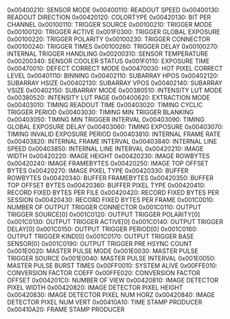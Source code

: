 0x00400210: SENSOR MODE
0x00400110: READOUT SPEED
0x00400130: READOUT DIRECTION
0x00420120: COLORTYPE
0x00420130: BIT PER CHANNEL
0x00100110: TRIGGER SOURCE
0x00100210: TRIGGER MODE
0x00100120: TRIGGER ACTIVE
0x001F0300: TRIGGER GLOBAL EXPOSURE
0x00100220: TRIGGER POLARITY
0x00100230: TRIGGER CONNECTOR
0x00100240: TRIGGER TIMES
0x00100260: TRIGGER DELAY
0x00100270: INTERNAL TRIGGER HANDLING
0x00200310: SENSOR TEMPERATURE
0x00200340: SENSOR COOLER STATUS
0x001F0110: EXPOSURE TIME
0x00470010: DEFECT CORRECT MODE
0x00470030: HOT PIXEL CORRECT LEVEL
0x00401110: BINNING
0x00402110: SUBARRAY HPOS
0x00402120: SUBARRAY HSIZE
0x00402130: SUBARRAY VPOS
0x00402140: SUBARRAY VSIZE
0x00402150: SUBARRAY MODE
0x00380510: INTENSITY LUT MODE
0x00380520: INTENSITY LUT PAGE
0x00400620: EXTRACTION MODE
0x00403010: TIMING READOUT TIME
0x00403020: TIMING CYCLIC TRIGGER PERIOD
0x00403030: TIMING MIN TRIGGER BLANKING
0x00403050: TIMING MIN TRIGGER INTERVAL
0x00403090: TIMING GLOBAL EXPOSURE DELAY
0x00403060: TIMING EXPOSURE
0x00403070: TIMING INVALID EXPOSURE PERIOD
0x00403810: INTERNAL FRAME RATE
0x00403820: INTERNAL FRAME INTERVAL
0x00403840: INTERNAL LINE SPEED
0x00403850: INTERNAL LINE INTERVAL
0x00420210: IMAGE WIDTH
0x00420220: IMAGE HEIGHT
0x00420230: IMAGE ROWBYTES
0x00420240: IMAGE FRAMEBYTES
0x00420250: IMAGE TOP OFFSET BYTES
0x00420270: IMAGE PIXEL TYPE
0x00420330: BUFFER ROWBYTES
0x00420340: BUFFER FRAMEBYTES
0x00420350: BUFFER TOP OFFSET BYTES
0x00420360: BUFFER PIXEL TYPE
0x00420410: RECORD FIXED BYTES PER FILE
0x00420420: RECORD FIXED BYTES PER SESSION
0x00420430: RECORD FIXED BYTES PER FRAME
0x001C0010: NUMBER OF OUTPUT TRIGGER CONNECTOR
0x001C0110: OUTPUT TRIGGER SOURCE[0]
0x001C0120: OUTPUT TRIGGER POLARITY[0]
0x001C0130: OUTPUT TRIGGER ACTIVE[0]
0x001C0140: OUTPUT TRIGGER DELAY[0]
0x001C0150: OUTPUT TRIGGER PERIOD[0]
0x001C0160: OUTPUT TRIGGER KIND[0]
0x001C0170: OUTPUT TRIGGER BASE SENSOR[0]
0x001C0190: OUTPUT TRIGGER PRE HSYNC COUNT
0x001E0020: MASTER PULSE MODE
0x001E0030: MASTER PULSE TRIGGER SOURCE
0x001E0040: MASTER PULSE INTERVAL
0x001E0050: MASTER PULSE BURST TIMES
0x00FF0010: SYSTEM ALIVE
0x00FFE010: CONVERSION FACTOR COEFF
0x00FFE020: CONVERSION FACTOR OFFSET
0x004201C0: NUMBER OF VIEW
0x00420810: IMAGE DETECTOR PIXEL WIDTH
0x00420820: IMAGE DETECTOR PIXEL HEIGHT
0x00420830: IMAGE DETECTOR PIXEL NUM HORZ
0x00420840: IMAGE DETECTOR PIXEL NUM VERT
0x00410A10: TIME STAMP PRODUCER
0x00410A20: FRAME STAMP PRODUCER